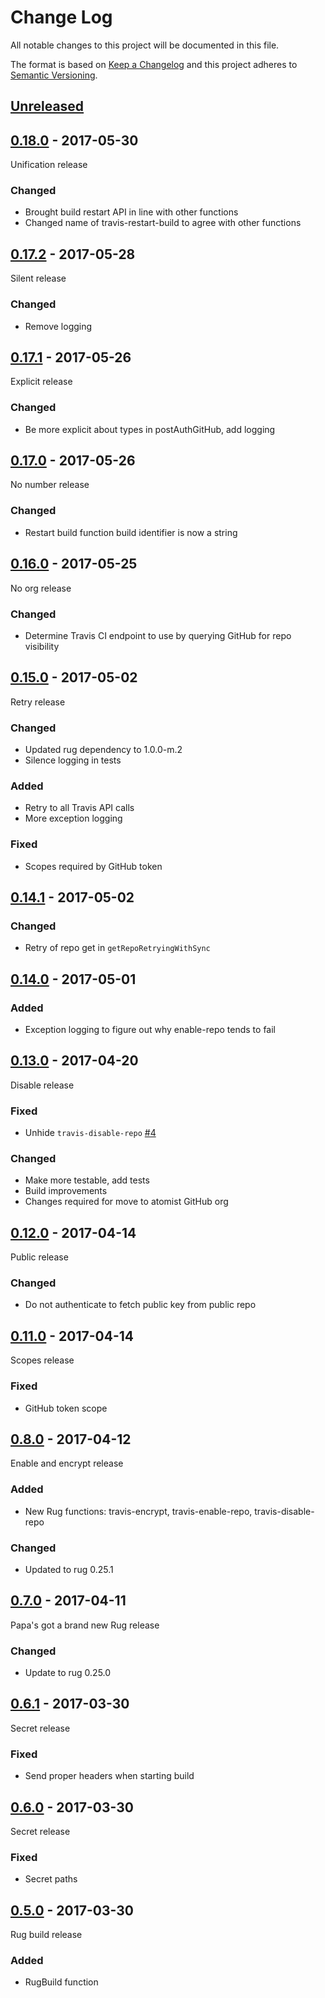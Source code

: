 # Change Log

All notable changes to this project will be documented in this file.

The format is based on [Keep a Changelog](http://keepachangelog.com/)
and this project adheres to [Semantic Versioning](http://semver.org/).

## [Unreleased]

[Unreleased]: https://github.com/atomist/rug-functions-travis/compare/0.18.0...HEAD

## [0.18.0] - 2017-05-30

[0.18.0]: https://github.com/atomist/rug-functions-travis/compare/0.17.1...0.18.0

Unification release

### Changed

-   Brought build restart API in line with other functions
-   Changed name of travis-restart-build to agree with other functions

## [0.17.2] - 2017-05-28

[0.17.2]: https://github.com/atomist/rug-functions-travis/compare/0.17.1...0.17.2

Silent release

### Changed

-   Remove logging

## [0.17.1] - 2017-05-26

[0.17.1]: https://github.com/atomist/rug-functions-travis/compare/0.17.0...0.17.1

Explicit release

### Changed

-   Be more explicit about types in postAuthGitHub, add logging

## [0.17.0] - 2017-05-26

[0.17.0]: https://github.com/atomist/rug-functions-travis/compare/0.16.0...0.17.0

No number release

### Changed

-   Restart build function build identifier is now a string

## [0.16.0] - 2017-05-25

[0.16.0]: https://github.com/atomist/rug-functions-travis/compare/0.15.0...0.16.0

No org release

### Changed

-   Determine Travis CI endpoint to use by querying GitHub for repo visibility

## [0.15.0] - 2017-05-02

[0.15.0]: https://github.com/atomist/rug-functions-travis/compare/0.14.1...0.15.0

Retry release

### Changed

-   Updated rug dependency to 1.0.0-m.2
-   Silence logging in tests

### Added

-   Retry to all Travis API calls
-   More exception logging

### Fixed

-   Scopes required by GitHub token

## [0.14.1] - 2017-05-02

[0.14.1]: https://github.com/atomist/rug-functions-travis/compare/0.14.0...0.14.1

### Changed

-   Retry of repo get in `getRepoRetryingWithSync`

## [0.14.0] - 2017-05-01

[0.14.0]: https://github.com/atomist/rug-functions-travis/compare/0.13.0...0.14.0

### Added

-   Exception logging to figure out why enable-repo tends to fail

## [0.13.0] - 2017-04-20

[0.13.0]: https://github.com/atomist/rug-functions-travis/compare/0.12.0...0.13.0

Disable release

### Fixed

-   Unhide `travis-disable-repo` [#4][4]

[4]: https://github.com/atomist/rug-functions-travis/issues/4

### Changed

-   Make more testable, add tests
-   Build improvements
-   Changes required for move to atomist GitHub org

## [0.12.0] - 2017-04-14

[0.12.0]: https://github.com/atomist/rug-functions-travis/compare/0.11.0...0.12.0

Public release

### Changed

-   Do not authenticate to fetch public key from public repo

## [0.11.0] - 2017-04-14

[0.11.0]: https://github.com/atomist/rug-functions-travis/compare/0.10.0...0.11.0

Scopes release

### Fixed

-   GitHub token scope

## [0.8.0] - 2017-04-12

[0.8.0]: https://github.com/atomist/rug-functions-travis/compare/0.7.0...0.8.0

Enable and encrypt release

### Added

-   New Rug functions: travis-encrypt, travis-enable-repo, travis-disable-repo

### Changed

-   Updated to rug 0.25.1

## [0.7.0] - 2017-04-11

[0.7.0]: https://github.com/atomist/rug-functions-travis/compare/0.6.1...0.7.0

Papa's got a brand new Rug release

### Changed

-   Update to rug 0.25.0

## [0.6.1] - 2017-03-30

[0.6.1]: https://github.com/atomist/rug-functions-travis/compare/0.6.0...0.6.1

Secret release

### Fixed

-   Send proper headers when starting build

## [0.6.0] - 2017-03-30

[0.6.0]: https://github.com/atomist/rug-functions-travis/compare/0.5.0...0.6.0

Secret release

### Fixed

-   Secret paths

## [0.5.0] - 2017-03-30

[0.5.0]: https://github.com/atomist/rug-functions-travis/compare/0.4.0...0.5.0

Rug build release

### Added

-   RugBuild function
